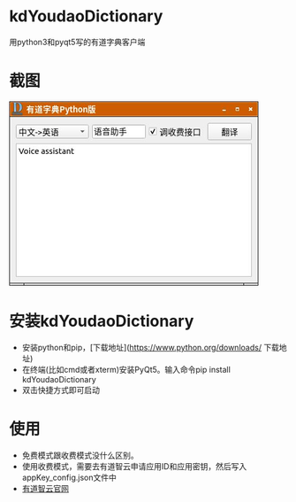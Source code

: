 # kdYoudaoDictionary
用python3和pyqt5写的有道字典客户端

# 截图
![kdYoudaoDictionary_screenshot](/doc/screen-2019-03-28-21-39-11.jpg "截图")


# 安装kdYoudaoDictionary
- 安装python和pip，[下载地址](https://www.python.org/downloads/ 下载地址)
- 在终端(比如cmd或者xterm)安装PyQt5。输入命令pip install kdYoudaoDictionary
- 双击快捷方式即可启动

# 使用
- 免费模式跟收费模式没什么区别。
- 使用收费模式，需要去有道智云申请应用ID和应用密钥，然后写入appKey_config.json文件中
- [有道智云官网](http://ai.youdao.com)